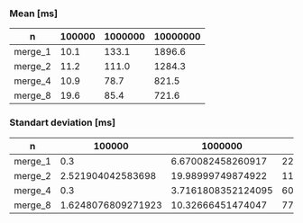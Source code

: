 
### Mean [ms]

| n       | 100000 | 1000000 | 10000000 |
|---------|--------|---------|----------|
| merge_1 | 10.1   | 133.1   | 1896.6   |
| merge_2 | 11.2   | 111.0   | 1284.3   |
| merge_4 | 10.9   | 78.7    | 821.5    |
| merge_8 | 19.6   | 85.4    | 721.6    |


### Standart deviation [ms]

| n       | 100000             | 1000000            | 10000000           | 
|---------|--------------------|--------------------|--------------------| 
| merge_1 | 0.3                | 6.670082458260917  | 221.29672387995265 | 
| merge_2 | 2.521904042583698  | 19.98999749874922  | 112.77060787279636 | 
| merge_4 | 0.3                | 3.7161808352124095 | 60.39743372031629  | 
| merge_8 | 1.6248076809271923 | 10.32666451474047  | 77.81285240884053  | 


